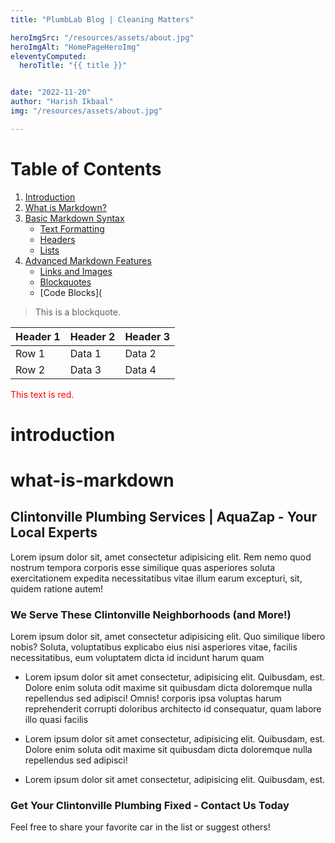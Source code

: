 ```yaml
---
title: "PlumbLab Blog | Cleaning Matters"

heroImgSrc: "/resources/assets/about.jpg"
heroImgAlt: "HomePageHeroImg"
eleventyComputed:
  heroTitle: "{{ title }}"


date: "2022-11-20"
author: "Harish Ikbaal"
img: "/resources/assets/about.jpg"

---
```


# Table of Contents
1. [Introduction](#introduction)
2. [What is Markdown?](#what-is-markdown)
3. [Basic Markdown Syntax](#basic-markdown-syntax)
   - [Text Formatting](#text-formatting)
   - [Headers](#headers)
   - [Lists](#lists)
4. [Advanced Markdown Features](#advanced-markdown-features)
   - [Links and Images](#links-and-images)
   - [Blockquotes](#blockquotes)
   - [Code Blocks](

> This is a blockquote.

| Header 1 | Header 2 | Header 3 |
|----------|----------|----------|
| Row 1    | Data 1   | Data 2   |
| Row 2    | Data 3   | Data 4   |

<div style="color: red;">This text is red.</div>

# introduction
# what-is-markdown

## Clintonville Plumbing Services | AquaZap - Your Local Experts

Lorem ipsum dolor sit, amet consectetur adipisicing elit. Rem nemo quod nostrum tempora corporis esse similique quas asperiores soluta exercitationem expedita necessitatibus vitae illum earum excepturi, sit, quidem ratione autem!

### We Serve These Clintonville Neighborhoods (and More!)

Lorem ipsum dolor sit, amet consectetur adipisicing elit. Quo similique libero nobis? Soluta, voluptatibus explicabo eius nisi asperiores vitae, facilis necessitatibus, eum voluptatem dicta id incidunt harum quam

- Lorem ipsum dolor sit amet consectetur, adipisicing elit. Quibusdam, est. Dolore enim soluta odit maxime sit quibusdam dicta doloremque nulla repellendus sed adipisci! Omnis! corporis ipsa voluptas harum reprehenderit corrupti doloribus architecto id consequatur, quam labore illo quasi facilis

- Lorem ipsum dolor sit amet consectetur, adipisicing elit. Quibusdam, est. Dolore enim soluta odit maxime sit quibusdam dicta doloremque nulla repellendus sed adipisci!

- Lorem ipsum dolor sit amet consectetur, adipisicing elit. Quibusdam, est. 

### Get Your Clintonville Plumbing Fixed - Contact Us Today

Feel free to share your favorite car in the list or suggest others!

